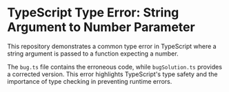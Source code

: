 # TypeScript Type Error: String Argument to Number Parameter

This repository demonstrates a common type error in TypeScript where a string argument is passed to a function expecting a number.

The `bug.ts` file contains the erroneous code, while `bugSolution.ts` provides a corrected version.  This error highlights TypeScript's type safety and the importance of type checking in preventing runtime errors. 